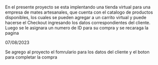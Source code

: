 En el presente proyecto se esta implentando una tienda virtual para una empresa de mates artesanales, que cuenta con el catalogo de productos disponibles, los cuales se pueden agregar a un carrito virtual y puede hacerse el Checkout ingresando los datos correspondientes del cliente. Luego se le asignara un numero de ID para su compra y se recaraga la pagina

07/08/2023

Se agrego al proyecto el fomrulario para los datos del cliente y el boton para completar la compra